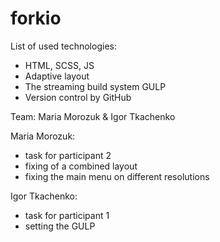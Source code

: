 # forkio

List of used technologies:

- HTML, SCSS, JS
- Adaptive layout 
- The streaming build system GULP
- Version control by GitHub

Team: Maria Morozuk & Igor Tkachenko

Maria Morozuk: 
- task for participant 2
- fixing of a combined layout 
- fixing the main menu on different resolutions 

Igor Tkachenko:
- task for participant 1
- setting the GULP
